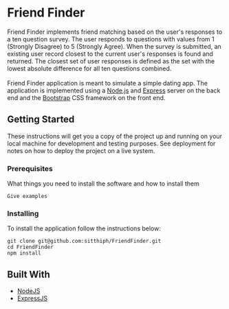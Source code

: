 # Friend Finder

Friend Finder implements friend matching based on the user's responses to a ten question survey. The user responds to questions with values from 1 (Strongly Disagree) to 5 (Strongly Agree). When the survey is submitted, an existing user record closest to the current user's responses is found and returned. The closest set of user responses is defined as the set with the lowest absolute difference for all ten questions combined.
<br><br>
Friend Finder application is meant to simulate a simple dating app. The application is implemented using a [Node.js](https://nodejs.org/en/) and [Express](https://expressjs.com/) server on the back end and the [Bootstrap](https://getbootstrap.com//) CSS framework on the front end.

## Getting Started

These instructions will get you a copy of the project up and running on your local machine for development and testing purposes. See deployment for notes on how to deploy the project on a live system.

### Prerequisites

What things you need to install the software and how to install them

```
Give examples
```

### Installing

To install the application follow the instructions below:

```
git clone git@github.com:sitthiph/FriendFinder.git
cd FriendFinder
npm install
```

## Built With

* [NodeJS](https://nodejs.org/en/)
* [ExpressJS](https://expressjs.com/)
